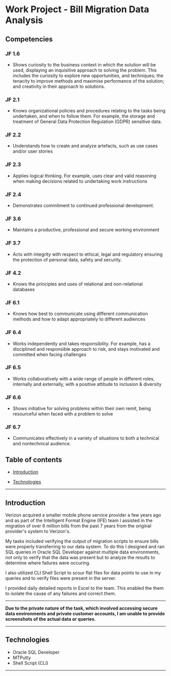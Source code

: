 # Work Project - Bill Migration Data Analysis
## Competencies


### JF 1.6
+ Shows curiosity to the business context in which the solution will be used, displaying an inquisitive approach to solving the problem. This includes the curiosity to explore new opportunities, and techniques; the tenacity to improve methods and maximise performance of the solution; and creativity in their approach to solutions.

###  JF 2.1	
+ Knows organizational policies and procedures relating to the tasks being undertaken, and when to follow them. For example, the storage and treatment of General Data Protection Regulation (GDPR) sensitive data.
### JF 2.2	
+ Understands how to create and analyze artefacts, such as use cases and/or user stories
### JF 2.3	
+ Applies logical thinking. For example, uses clear and valid reasoning when making decisions related to undertaking work instructions
### JF 2.4	
+ Demonstrates commitment to continued professional development.
### JF 3.6	
+ Maintains a productive, professional and secure working environment
### JF 3.7	
+ Acts with integrity with respect to ethical, legal and regulatory ensuring the protection of personal data, safety and security.
### JF 4.2	
+ Knows the principles and uses of relational and non-relational databases
### JF 6.1	
+ Knows how best to communicate using different communication methods and how to adapt appropriately to different audiences
### JF 6.4	
+ Works independently and takes responsibility. For example, has a disciplined and responsible approach to risk, and stays motivated and committed when facing challenges
### JF 6.5
+ Works collaboratively with a wide range of people in different roles, internally and externally, with a positive attitude to inclusion & diversity
### JF 6.6
+ Shows initiative for solving problems within their own remit, being resourceful when faced with a problem to solve
### JF 6.7	
+ Communicates effectively in a variety of situations to both a technical and nontechnical audience.



## Table of contents

- [Introduction](#introduction)

- [Technologies](#technologies)


---

## Introduction

Verizon acquired a smaller mobile phone service provider a few years ago and as part of the Intelligent Format Engine (IFE) team I assisted in the migration of over 6 million bills from the past 7 years from the original provider's system to Verizon's. 

My tasks included verifying the output of migration scripts to ensure bills were properly transferring to our data system. To do this I designed and ran SQL queries in Oracle SQL Developer against multiple data environments, not only to verify that the data was present but to analyze the results to determine where failures were occuring. 

I also utilized CLI Shell Script to scour flat files for data points to use in my queries and to verify files were present in the server.

I provided daily detailed reports in Excel to the team. This enabled the them to isolate the cause of any failures and correct them.



---

<b>Due to the private nature of the task, which involved accessing secure data environments and private customer accounts, I am unable to provide screenshots of the actual data or queries. </b>

---

## Technologies

- Oracle SQL Developer
- MTPutty
- Shell Script (CLI)


---



